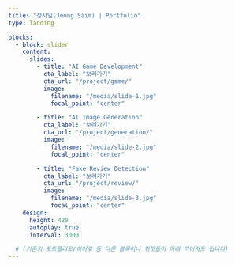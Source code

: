```yaml
---
title: "정사임(Jeong Saim) | Portfolio"
type: landing

blocks:
  - block: slider
    content:
      slides:
        - title: "AI Game Development"
          cta_label: "보러가기"
          cta_url: "/project/game/"
          image:
            filename: "/media/slide-1.jpg"
            focal_point: "center"

        - title: "AI Image Generation"
          cta_label: "보러가기"
          cta_url: "/project/generation/"
          image:
            filename: "/media/slide-2.jpg"
            focal_point: "center"

        - title: "Fake Review Detection"
          cta_label: "보러가기"
          cta_url: "/project/review/"
          image:
            filename: "/media/slide-3.jpg"
            focal_point: "center"
    design:
      height: 420
      autoplay: true
      interval: 3000

  # (기존의 포트폴리오/히어로 등 다른 블록이나 위젯들이 아래 이어져도 됩니다)
---
```

